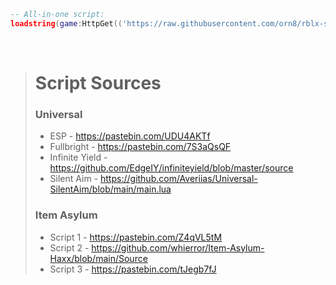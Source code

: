```lua
-- All-in-one script:
loadstring(game:HttpGet(('https://raw.githubusercontent.com/orn8/rblx-scripts/main/main.lua')))()
```
<br/>

<blockquote>

# Script Sources

### Universal

* ESP - https://pastebin.com/UDU4AKTf
* Fullbright - https://pastebin.com/7S3aQsQF
* Infinite Yield - https://github.com/EdgeIY/infiniteyield/blob/master/source
* Silent Aim - https://github.com/Averiias/Universal-SilentAim/blob/main/main.lua

### Item Asylum

* Script 1 - https://pastebin.com/Z4qVL5tM
* Script 2 - https://github.com/whierror/Item-Asylum-Haxx/blob/main/Source
* Script 3 - https://pastebin.com/tJegb7fJ

</blockquote>
